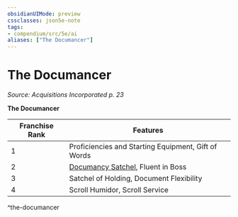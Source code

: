 ```yaml
---
obsidianUIMode: preview
cssclasses: json5e-note
tags:
- compendium/src/5e/ai
aliases: ["The Documancer"]
---
```

# The Documancer
*Source: Acquisitions Incorporated p. 23* 

**The Documancer**

| Franchise Rank | Features |
|----------------|----------|
| 1 | Proficiencies and Starting Equipment, Gift of Words |
| 2 | [Documancy Satchel](/3-Mechanics/CLI/items/documancy-satchel-ai.md), Fluent in Boss |
| 3 | Satchel of Holding, Document Flexibility |
| 4 | Scroll Humidor, Scroll Service |
^the-documancer